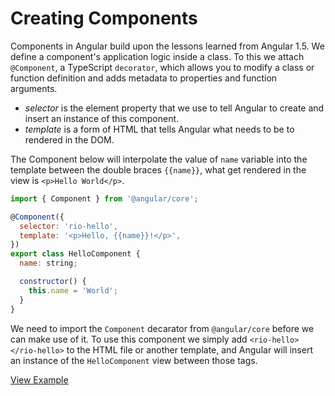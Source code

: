 # Creating Components

Components in Angular build upon the lessons learned from Angular 1.5. We define a component's application logic inside a class. To this we attach `@Component`, a TypeScript `decorator`, which allows you to modify a class or function definition and adds metadata to properties and function arguments.

- _selector_ is the element property that we use to tell Angular to create and insert an instance of this component.
- _template_ is a form of HTML that tells Angular what needs to be to rendered in the DOM.

The Component below will interpolate the value of `name` variable into the template between the double braces `{{name}}`, what get rendered in the view is `<p>Hello World</p>`.

``` js
import { Component } from '@angular/core';

@Component({
  selector: 'rio-hello',
  template: '<p>Hello, {{name}}!</p>',
})
export class HelloComponent {
  name: string;

  constructor() {
    this.name = 'World';
  }
}
```

We need to import the `Component` decarator from `@angular/core` before we can make use of it. To use this component we simply add `<rio-hello></rio-hello>` to the HTML file or another template, and Angular will insert an instance of the `HelloComponent` view between those tags.

[View Example](http://plnkr.co/edit/bXrxWVkP2MWD8yNDYqVD?p=preview)
